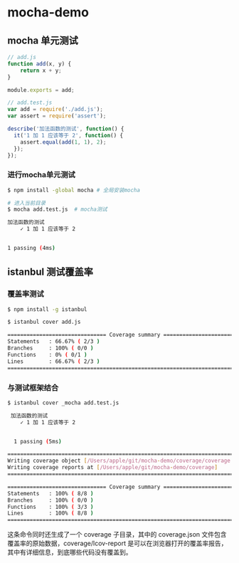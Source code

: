 # mocha-demo

## mocha 单元测试
```js
// add.js
function add(x, y) {
    return x + y;
}

module.exports = add;
```
```js
// add.test.js
var add = require('./add.js');
var assert = require('assert');

describe('加法函数的测试', function() {
  it('1 加 1 应该等于 2', function() {
    assert.equal(add(1, 1), 2);
  });
});
```

### 进行mocha单元测试
```bash
$ npm install -global mocha # 全局安装mocha
```
```bash
# 进入当前目录
$ mocha add.test.js  # mocha测试

加法函数的测试
    ✓ 1 加 1 应该等于 2


1 passing (4ms)
```

## istanbul 测试覆盖率
### 覆盖率测试
```bash
$ npm install -g istanbul
```
```bash
$ istanbul cover add.js

=============================== Coverage summary ===============================
Statements   : 66.67% ( 2/3 )
Branches     : 100% ( 0/0 )
Functions    : 0% ( 0/1 )
Lines        : 66.67% ( 2/3 )
================================================================================
```
### 与测试框架结合
```bash
$ istanbul cover _mocha add.test.js

 加法函数的测试
    ✓ 1 加 1 应该等于 2


  1 passing (5ms)

=============================================================================
Writing coverage object [/Users/apple/git/mocha-demo/coverage/coverage.json]
Writing coverage reports at [/Users/apple/git/mocha-demo/coverage]
=============================================================================

=============================== Coverage summary ===============================
Statements   : 100% ( 8/8 )
Branches     : 100% ( 0/0 )
Functions    : 100% ( 3/3 )
Lines        : 100% ( 8/8 )
================================================================================
```
这条命令同时还生成了一个 coverage 子目录，其中的 coverage.json 文件包含覆盖率的原始数据，coverage/lcov-report 是可以在浏览器打开的覆盖率报告，其中有详细信息，到底哪些代码没有覆盖到。